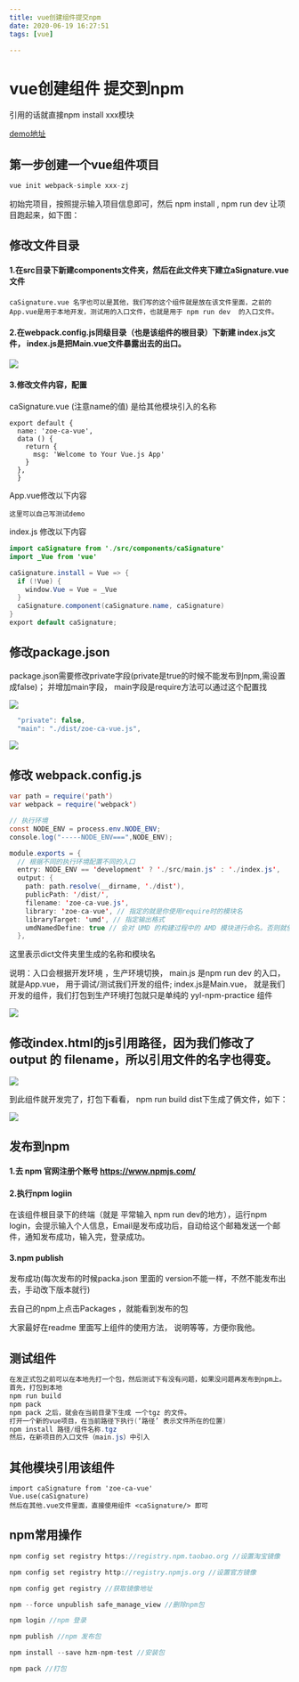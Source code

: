 ```yaml
---
title: vue创建组件提交npm
date: 2020-06-19 16:27:51
tags: [vue]

---
```


# vue创建组件 提交到npm

引用的话就直接npm install xxx模块

[demo地址](https://github.com/AsummerCat/zoe-ca-vue)

## 第一步创建一个vue组件项目

```java
vue init webpack-simple xxx-zj
```

初始完项目，按照提示输入项目信息即可，然后 npm install , npm run dev 让项目跑起来，如下图：

## 修改文件目录

#### 1.在src目录下新建components文件夹，然后在此文件夹下建立aSignature.vue文件

```
caSignature.vue 名字也可以是其他，我们写的这个组件就是放在该文件里面，之前的App.vue是用于本地开发，测试用的入口文件，也就是用于 npm run dev  的入口文件。
```

<!--more-->

#### 2.在webpack.config.js同级目录（也是该组件的根目录）下新建 index.js文件， index.js是把Main.vue文件暴露出去的出口。

![](/img/2020-06-19/1.png)

#### 3.修改文件内容，配置

caSignature.vue (注意name的值) 是给其他模块引入的名称

```
export default {
  name: 'zoe-ca-vue',
  data () {
    return {
      msg: 'Welcome to Your Vue.js App'
    }
  },
  }
```

App.vue修改以下内容

```
这里可以自己写测试demo
```

index.js 修改以下内容

```java
import caSignature from './src/components/caSignature'
import _Vue from 'vue'

caSignature.install = Vue => {
  if (!Vue) {
    window.Vue = Vue = _Vue
  }
  caSignature.component(caSignature.name, caSignature)
}
export default caSignature;

```

## 修改package.json

package.json需要修改private字段(private是true的时候不能发布到npm,需设置成false)； 并增加main字段， main字段是require方法可以通过这个配置找

![](/img/2020-06-19/3.png)

```java
  "private": false,
  "main": "./dist/zoe-ca-vue.js",
```

![](/img/2020-06-19/2.png)

## 修改 webpack.config.js

```java
var path = require('path')
var webpack = require('webpack')

// 执行环境
const NODE_ENV = process.env.NODE_ENV;
console.log("-----NODE_ENV===",NODE_ENV);

module.exports = {
  // 根据不同的执行环境配置不同的入口
  entry: NODE_ENV == 'development' ? './src/main.js' : './index.js',
  output: {
    path: path.resolve(__dirname, './dist'),
    publicPath: '/dist/',
    filename: 'zoe-ca-vue.js',
    library: 'zoe-ca-vue', // 指定的就是你使用require时的模块名
    libraryTarget: 'umd', // 指定输出格式
    umdNamedDefine: true // 会对 UMD 的构建过程中的 AMD 模块进行命名。否则就使用匿名的 define
  },
```

这里表示dict文件夹里生成的名称和模块名

说明：入口会根据开发环境 ，生产环境切换， main.js 是npm run dev 的入口，就是App.vue， 用于调试/测试我们开发的组件;  index.js是Main.vue， 就是我们开发的组件，我们打包到生产环境打包就只是单纯的 yyl-npm-practice 组件

![](/img/2020-06-19/4.png)

## 修改index.html的js引用路径，因为我们修改了output 的 filename，所以引用文件的名字也得变。

![](/img/2020-06-19/5.png)

到此组件就开发完了，打包下看看， npm run build dist下生成了俩文件，如下：

![](/img/2020-06-19/6.png)

## 发布到npm

#### 1.去 npm 官网注册个账号 https://www.npmjs.com/

#### 2.执行npm logiin

在该组件根目录下的终端（就是 平常输入 npm run dev的地方），运行npm login，会提示输入个人信息，Email是发布成功后，自动给这个邮箱发送一个邮件，通知发布成功，输入完，登录成功。

#### 3.npm publish

发布成功(每次发布的时候packa.json 里面的 version不能一样，不然不能发布出去，手动改下版本就行)

去自己的npm上点击Packages ，就能看到发布的包

大家最好在readme 里面写上组件的使用方法， 说明等等，方便你我他。

## 测试组件

```java
在发正式包之前可以在本地先打一个包，然后测试下有没有问题，如果没问题再发布到npm上。
首先，打包到本地
npm run build
npm pack
npm pack 之后，就会在当前目录下生成 一个tgz 的文件。
打开一个新的vue项目，在当前路径下执行(‘路径’ 表示文件所在的位置)
npm install 路径/组件名称.tgz
然后，在新项目的入口文件（main.js）中引入
```

## 其他模块引用该组件

```
import caSignature from 'zoe-ca-vue'
Vue.use(caSignature)
然后在其他.vue文件里面，直接使用组件 <caSignature/> 即可
```

## npm常用操作

```java
npm config set registry https://registry.npm.taobao.org //设置淘宝镜像

npm config set registry http://registry.npmjs.org //设置官方镜像

npm config get registry //获取镜像地址

npm --force unpublish safe_manage_view //删除npm包

npm login //npm 登录

npm publish //npm 发布包

npm install --save hzm-npm-test //安装包

npm pack //打包
```



